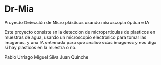 # Dr-Mia
Proyecto Detección de Micro plásticos usando microscopia óptica e IA  

Este proyecto consiste en la deteccion de microparticulas de plasticos en muestras de agua, usando un microscopio electronico para tomar las imagenes, y una IA entrenada para que analice estas imagenes y nos diga si hay plasticos en la muestra o no.

Pablo Urriago
Miguel Silva
Juan Quinche
